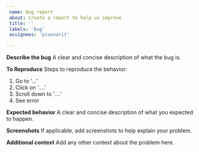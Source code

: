 ```yaml
---		
 name: Bug report		
 about: Create a report to help us improve		
 title: ''		
 labels: 'bug'		
 assignees: 'pivovarit'		

---
```

  
**Describe the bug**
A clear and concise description of what the bug is.

**To Reproduce**
Steps to reproduce the behavior:
1. Go to '...'
2. Click on '....'
3. Scroll down to '....'
4. See error

**Expected behavior**
A clear and concise description of what you expected to happen.

**Screenshots**
If applicable, add screenshots to help explain your problem.

**Additional context**
Add any other context about the problem here.
